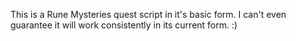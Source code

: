 This is a Rune Mysteries quest script in it's basic form.  I can't even guarantee it will work consistently in its current form.  :)
